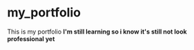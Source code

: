 # my_portfolio
This is my portfolio **I'm still learning so i know it's still not look professional yet**
